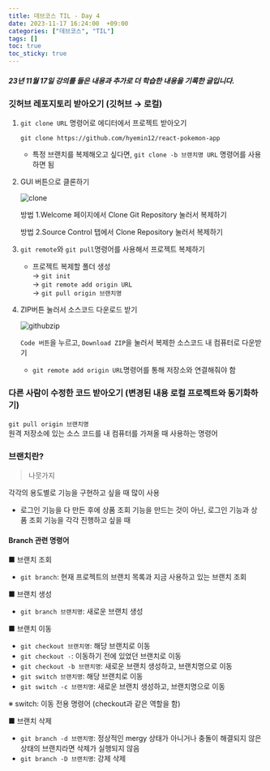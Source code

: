 ```yaml
---
title: 데브코스 TIL - Day 4
date: 2023-11-17 16:24:00  +09:00
categories: ["데브코스", "TIL"]
tags: []
toc: true
toc_sticky: true
---
```


##### 23년 11월 17일 강의를 들은 내용과 추가로 더 학습한 내용을 기록한 글입니다.

### 깃허브 레포지토리 받아오기 (깃허브 → 로컬)

1. `git clone URL` 명령어로 에디터에서 프로젝트 받아오기

   `git clone https://github.com/hyemin12/react-pokemon-app`

   - 특정 브랜치를 복제해오고 싶다면, `git clone -b 브랜치명 URL`
     명령어를 사용하면 됨

2. GUI 버튼으로 클론하기

   ![clone](https://github.com/hyemin12/react-pokemon-app/assets/66300732/5137e1a1-2233-4e7b-9ff6-83d1c995c873)

   방법 1.Welcome 페이지에서 Clone Git Repository 눌러서 복제하기

   방법 2.Source Control 탭에서 Clone Repository 눌러서 복제하기

3. `git remote`와 `git pull`명령어를 사용해서 프로젝트 복제하기

   - 프로젝트 복제할 폴더 생성  
     → `git init`  
     → `git remote add origin URL`  
     → `git pull origin 브랜치명`

4. ZIP버튼 눌러서 소스코드 다운로드 받기

   ![githubzip](https://github.com/hyemin12/react-pokemon-app/assets/66300732/b82fc367-0ba9-4c40-b6f5-aec4eb3dcefa)

   `Code 버튼`을 누르고, `Download ZIP`을 눌러서 복제한 소스코드 내 컴퓨터로 다운받기

   - `git remote add origin URL`명령어를 통해 저장소와 연결해줘야 함

### 다른 사람이 수정한 코드 받아오기 (변경된 내용 로컬 프로젝트와 동기화하기)

`git pull origin 브랜치명`  
원격 저장소에 있는 소스 코드를 내 컴퓨터를 가져올 때 사용하는 명령어

### 브랜치란?

> 나뭇가지

각각의 용도별로 기능을 구현하고 싶을 때 많이 사용

- 로그인 기능을 다 만든 후에 상품 조회 기능을 만드는 것이 아닌, 로그인 기능과 상품 조회 기능을 각각 진행하고 싶을 때

#### Branch 관련 명령어

■ 브랜치 조회

- `git branch`: 현재 프로젝트의 브랜치 목록과 지금 사용하고 있는 브랜치 조회

■ 브랜치 생성

- `git branch 브랜치명`: 새로운 브랜치 생성

■ 브랜치 이동

- `git checkout 브랜치명`: 해당 브랜치로 이동
- `git checkout -`: 이동하기 전에 있었던 브랜치로 이동
- `git checkout -b 브랜치명`: 새로운 브랜치 생성하고, 브랜치명으로 이동
- `git switch 브랜치명`: 해당 브랜치로 이동
- `git switch -c 브랜치명`: 새로운 브랜치 생성하고, 브랜치명으로 이동

※ switch: 이동 전용 명령어 (checkout과 같은 역할을 함)

■ 브랜치 삭제

- `git branch -d 브랜치명`: 정상적인 mergy 상태가 아니거나 충돌이 해결되지 않은 상태의 브랜치라면 삭제가 실행되지 않음
- `git branch -D 브랜치명`: 강제 삭제
